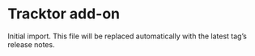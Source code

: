 # Tracktor add-on

Initial import. This file will be replaced automatically with the latest tag’s release notes.
